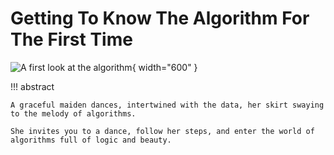 # Getting To Know The Algorithm For The First Time

<div class="center-table" markdown>

![A first look at the algorithm](../assets/covers/chapter_introduction.jpg){ width="600" }

</div>

!!! abstract

    A graceful maiden dances, intertwined with the data, her skirt swaying to the melody of algorithms.
   
    She invites you to a dance, follow her steps, and enter the world of algorithms full of logic and beauty.
